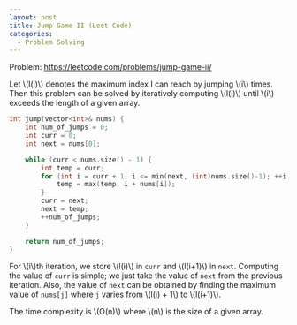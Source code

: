 ```yaml
---
layout: post
title: Jump Game II (Leet Code)
categories:
  - Problem Solving
---
```

Problem: <https://leetcode.com/problems/jump-game-ii/>

Let \\(l(i)\\) denotes the maximum index I can reach by jumping \\(i\\) times. Then this problem can be solved by iteratively computing \\(l(i)\\) until \\(i\\) exceeds the length of a given array.

```c++
int jump(vector<int>& nums) {
    int num_of_jumps = 0;
    int curr = 0;
    int next = nums[0];

    while (curr < nums.size() - 1) {
        int temp = curr;
        for (int i = curr + 1; i <= min(next, (int)nums.size()-1); ++i) {
            temp = max(temp, i + nums[i]);
        }
        curr = next;
        next = temp;
        ++num_of_jumps;
    }

    return num_of_jumps;
}
```
For \\(i\\)th iteration, we store \\(l(i)\\) in `curr` and \\(l(i+1)\\) in `next`. Computing the value of `curr` is simple; we just take the value of `next` from the previous iteration. Also, the value of `next` can be obtained by finding the maximum value of `nums[j]` where `j` varies from \\(l(i) + 1\\) to \\(l(i+1)\\).

The time complexity is \\(O(n)\\) where \\(n\\) is the size of a given array.
